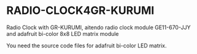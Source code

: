 # RADIO-CLOCK4GR-KURUMI
Radio Clock with GR-KURUMI, aitendo radio clock module GE11-670-JJY and adafruit bi-color 8x8 LED matrix module

You need the source code files for adafruit bi-color LED matrix.
